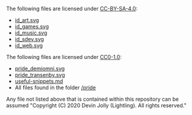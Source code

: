 The following files are licensed under [CC-BY-SA-4.0](https://creativecommons.org/licenses/by-sa/4.0/):
- [id_art.svg](id_art.svg)
- [id_games.svg](id_games.svg)
- [id_music.svg](id_music.svg)
- [id_sdev.svg](id_sdev.svg)
- [id_web.svg](id_web.svg)

The following files are licensed under [CC0-1.0](https://creativecommons.org/share-your-work/public-domain/cc0/):
- [pride_demiomni.svg](pride_demiomni.svg)
- [pride_transenby.svg](pride_transenby.svg)
- [useful-snippets.md](useful-snippets.md)
- All files found in the folder [/pride](pride)

Any file not listed above that is contained within this repository can be assumed "Copyright (C) 2020 Devin Jolly (Lightling). All rights reserved."
